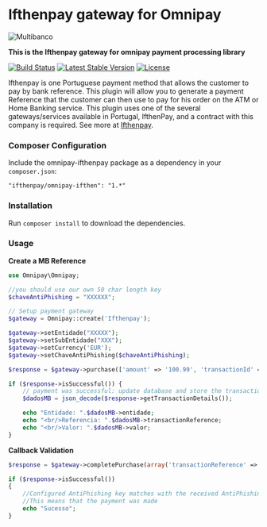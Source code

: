 Ifthenpay gateway for Omnipay
==============
![Multibanco](https://raw.githubusercontent.com/ifthenpay/omnipay-ifthenpay/master/mb.png)

**This is the Ifthenpay gateway for omnipay payment processing library**

[![Build Status](https://travis-ci.org/ifthenpay/omnipay-ifthenpay.svg?branch=master)](https://travis-ci.org/ifthenpay/omnipay-ifthenpay)
[![Latest Stable Version](https://poser.pugx.org/ifthenpay/omnipay-ifthenpay/v/stable)](https://packagist.org/packages/ifthenpay/omnipay-ifthenpay) [![License](https://poser.pugx.org/ifthenpay/omnipay-ifthenpay/license)](https://packagist.org/packages/ifthenpay/omnipay-ifthenpay)

Ifthenpay is one Portuguese payment method that allows the customer to pay by bank reference.
This plugin will allow you to generate a payment Reference that the customer can then use to pay for his order on the ATM or Home Banking service. This plugin uses one of the several gateways/services available in Portugal, IfthenPay, and a contract with this company is required. See more at [Ifthenpay](https://ifthenpay.com).

### Composer Configuration

Include the omnipay-ifthenpay package as a dependency in your `composer.json`:

    "ifthenpay/omnipay-ifthen": "1.*"

### Installation

Run `composer install` to download the dependencies.

### Usage
**Create a MB Reference**
```php
use Omnipay\Omnipay;

//you should use our own 50 char length key
$chaveAntiPhishing = "XXXXXX";

// Setup payment gateway
$gateway = Omnipay::create('Ifthenpay');

$gateway->setEntidade("XXXXX");
$gateway->setSubEntidade("XXX");
$gateway->setCurrency('EUR');
$gateway->setChaveAntiPhishing($chaveAntiPhishing);

$response = $gateway->purchase(['amount' => '100.99', 'transactionId' => '1'])->send();

if ($response->isSuccessful()) {
    // payment was successful: update database and store the transaction details
    $dadosMB = json_decode($response->getTransactionDetails());

    echo "Entidade: ".$dadosMB->entidade;
    echo "<br/>Referencia: ".$dadosMB->transactionReference;
    echo "<br/>Valor: ".$dadosMB->valor;
}
```

**Callback Validation**

```php
$response = $gateway->completePurchase(array('transactionReference' => '995 000 109','amount' => '100.99','currency' => 'EUR', 'ChaveAntiPhishingCallback' => 'XXXXXX'))->send();

if ($response->isSuccessful())
{
    //Configured AntiPhishing key matches with the received AntiPhishing key
    //This means that the payment was made
    echo "Sucesso";
}
```
